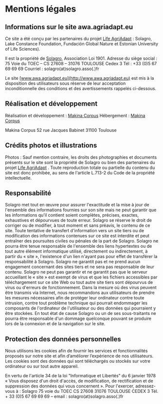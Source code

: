 # Mentions légales

## Informations sur le site awa.agriadapt.eu 

Ce site a été conçu par les partenaires du projet [Life AgriAdapt](https://agriadapt.eu/?lang=fr)  : Solagro, Lake Constance Foundation, Fundación Global Nature et Estonian University of Life Sciences).

Il est la propriété de [Solagro](https://solagro.org/), Association Loi 1901. 
Adresse du siège social : 75 Voie du TOEC – CS 27608 – 31076 TOULOUSE Cedex 3 
Tél : +33 (0)5 67 69 69 69
Courriel : solagro(at)solagro.asso(.)fr

Le site [www.awa.agriadapt.eu](http://www.awa.agriadapt.eu)  est mis à la disposition des utilisateurs sous réserve de leur acceptation inconditionnelle des conditions et des avertissements rappelés ci-dessous.

## Réalisation et développement

Réalisation et développement : [Makina Corpus](https://makina-corpus.com/)
Hébergement : [Makina Corpus](https://makina-corpus.com/) 

Makina Corpus
52 rue Jacques Babinet
31100 Toulouse

## Crédits photos et illustrations

Photos : Sauf mention contraire, les droits des photographies et documents présents sur le site sont la propriété de Solagro ou bien des partenaires du projet [Life AgriAdapt](https://agriadapt.eu/?lang=fr) . Toute reproduction totale ou partielle du contenu du site est donc prohibée, au sens de l'article L.713-2 du Code de la propriété intellectuelle.

## Responsabilité

Solagro met tout en œuvre pour assurer l'exactitude et la mise à jour de l'ensemble des informations fournies sur son site mais ne peut garantir que les informations qu'il contient soient complètes, précises, exactes, exhaustives et dépourvues de toute erreur.
Solagro se réserve le droit de corriger ou de modifier, à tout moment et sans préavis, le contenu de ce site. Toute tentative de transfert d'information vers un site tiers ou de modification des informations contenues sur ce site est interdite et peut entraîner des poursuites civiles ou pénales de la part de Solagro.
Solagro ne pourra être tenue responsable de l'ensemble des liens hypertextes ou de tout autre élément informatique utilisé, directement ou indirectement, à partir du « site », l'existence d'un lien n'ayant pas pour effet de transférer la responsabilité à Solagro.
Solagro ne garantit pas et ne prend aucun engagement concernant des sites tiers et ne sera pas responsable de leur contenu.
Solagro ne peut pas garantir et ne garantit pas que le serveur accueillant le « site » est exempt de virus et que les fichiers accessibles par téléchargement sur ce site Web ou tout autre site tiers sont dépourvus de virus ou d'erreurs de fonctionnement. Dans la mesure où des virus peuvent être transmis via Internet, nous recommandons aux utilisateurs de prendre les mesures nécessaires afin de protéger leur ordinateur contre toute intrusion, contre tout problème technique qui pourrait endommager les composants de l'ordinateur de l'utilisateur ou des données qui pourraient y être stockées.
En tout état de cause Solagro ou un de ses sous-traitants ne pourra être responsable d'un dommage quelconque pouvant se produire lors de la connexion et de la navigation sur le site.

## Protection des données personnelles

Nous utilisons les cookies afin de fournir les services et fonctionnalités proposés sur notre site et afin d’améliorer l’expérience de nos utilisateurs. Les cookies sont des données qui sont téléchargés ou stockés sur votre ordinateur ou sur tout autre appareil.

En vertu de l'article 34 de la loi "Informatique et Libertés" du 6 janvier 1978 « Vous disposez d'un droit d'accès, de modification, de rectification et de suppression des données qui vous concernent ». Pour l'exercer, adressez-vous à :
Solagro
75 voie du TOEC CS 27608
31076 TOULOUSE CEDEX 3
Tél. + 33 (0)5 67 69 69 69 – email : solagro(at)solagro.asso(.)fr
